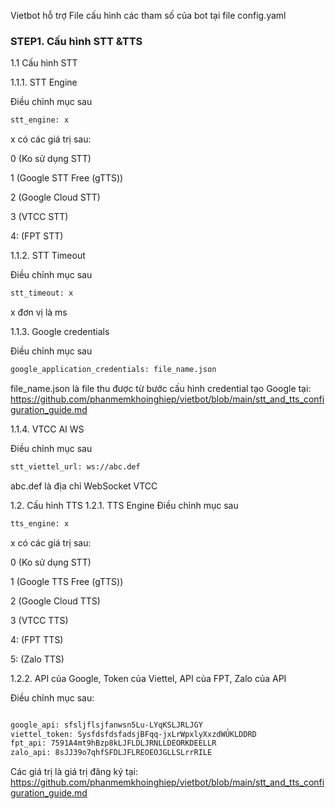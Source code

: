 
Vietbot hỗ trợ File cấu hình các tham số của bot tại file config.yaml

### STEP1. Cấu hình STT &TTS

1.1 Cấu hình STT

1.1.1. STT Engine

Điều chỉnh mục sau
```sh
stt_engine: x
```
x có các giá trị sau:

0 (Ko sử dụng STT)

1 (Google STT Free (gTTS))

2 (Google Cloud STT)

3 (VTCC STT)

4: (FPT STT)

1.1.2. STT Timeout

Điều chỉnh mục sau
```sh
stt_timeout: x
```
x đơn vị là ms

1.1.3. Google credentials

Điều chỉnh mục sau
```sh
google_application_credentials: file_name.json
```
file_name.json là file thu được từ bước cấu hình credential tạo Google tại: https://github.com/phanmemkhoinghiep/vietbot/blob/main/stt_and_tts_configuration_guide.md

1.1.4. VTCC AI WS

Điều chỉnh mục sau
```sh
stt_viettel_url: ws://abc.def
```
abc.def là địa chỉ WebSocket VTCC

1.2. Cấu hình TTS
1.2.1. TTS Engine
Điều chỉnh mục sau
```sh
tts_engine: x
```
x có các giá trị sau:

0 (Ko sử dụng STT)

1 (Google TTS Free (gTTS))

2 (Google Cloud TTS)

3 (VTCC TTS)

4: (FPT TTS)

5: (Zalo TTS)

1.2.2. API của Google, Token của Viettel, API của FPT, Zalo của API

Điều chỉnh mục sau:

```sh

google_api: sfsljflsjfanwsn5Lu-LYqKSLJRLJGY
viettel_token: SysfdsfdsfadsjBFqq-jxLrWpxlyXxzdWỦKLDDRD
fpt_api: 7591A4mt9hBzp8kLJFLDLJRNLLDEORKDEELLR
zalo_api: 8sJJ39o7qhfSFDLJFLREOEOJGLLSLrrRILE

```
Các giá trị là giá trị đăng ký tại: https://github.com/phanmemkhoinghiep/vietbot/blob/main/stt_and_tts_configuration_guide.md
